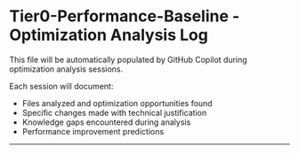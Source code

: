 # Tier0-Performance-Baseline - Optimization Analysis Log

This file will be automatically populated by GitHub Copilot during optimization analysis sessions.

Each session will document:
- Files analyzed and optimization opportunities found
- Specific changes made with technical justification
- Knowledge gaps encountered during analysis
- Performance improvement predictions

---

